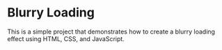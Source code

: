 # Blurry Loading

This is a simple project that demonstrates how to create a blurry loading effect using HTML, CSS, and JavaScript.

